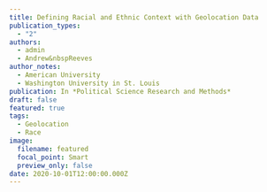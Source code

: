 ```yaml
---
title: Defining Racial and Ethnic Context with Geolocation Data
publication_types:
  - "2"
authors:
  - admin
  - Andrew&nbspReeves
author_notes:
  - American University
  - Washington University in St. Louis
publication: In *Political Science Research and Methods*
draft: false
featured: true
tags:
  - Geolocation
  - Race
image:
  filename: featured
  focal_point: Smart
  preview_only: false
date: 2020-10-01T12:00:00.000Z
---
```

